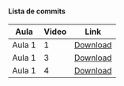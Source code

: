 #### Lista de commits
Aula | Video | Link 
------ | ------ | ------ 
Aula 1 | 1 | [Download](https://github.com/treinaweb/treinaweb-nestjs-repository-layer/archive/38084de7ed71a11f22c11ce8efe746196c148518.zip) 
Aula 1 | 3 | [Download](https://github.com/treinaweb/treinaweb-nestjs-repository-layer/archive/036634786a3f06d3a05d7a138d7868f72cb7213a.zip) 
Aula 1 | 4 | [Download](https://github.com/treinaweb/treinaweb-nestjs-repository-layer/archive/f252b854ba6acba10e99844350e6bf1df516a664.zip) 
